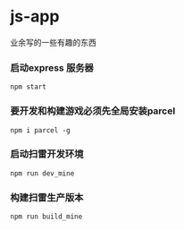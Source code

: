 # js-app
业余写的一些有趣的东西

### 启动express 服务器
``` 
npm start
```

### 要开发和构建游戏必须先全局安装parcel
```
npm i parcel -g
```

### 启动扫雷开发环境
```
npm run dev_mine
```

### 构建扫雷生产版本
```
npm run build_mine
```
